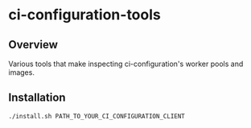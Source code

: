 # ci-configuration-tools

## Overview

Various tools that make inspecting ci-configuration's worker pools and images.

## Installation

```
./install.sh PATH_TO_YOUR_CI_CONFIGURATION_CLIENT
```